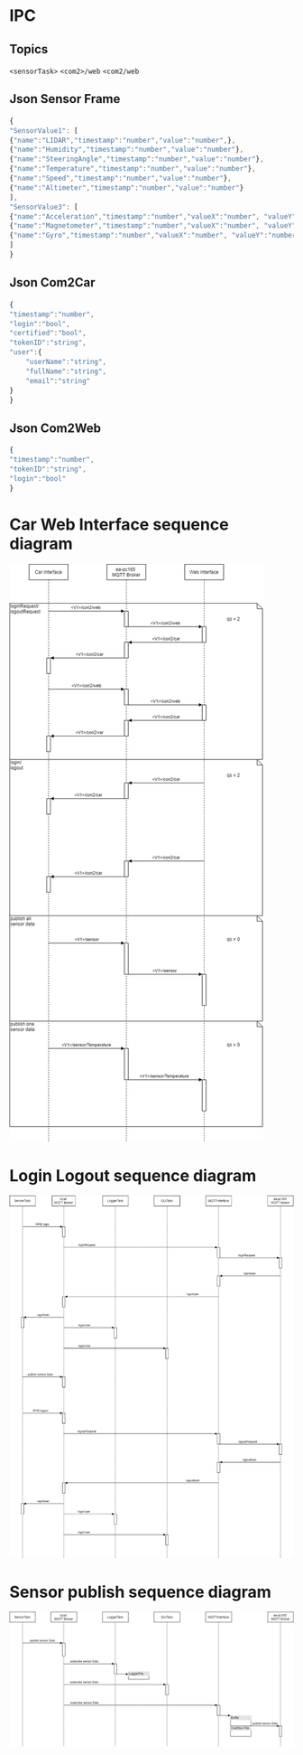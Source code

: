 # IPC
## Topics
``<sensorTask>``
``<com2>/web``
``<com2/web``


## Json Sensor Frame
```javascript
{
"SensorValue1": [
{"name":"LIDAR","timestamp":"number","value":"number",},
{"name":"Humidity","timestamp":"number","value":"number"},
{"name":"SteeringAngle","timestamp":"number","value":"number"},
{"name":"Temperature","timestamp":"number","value":"number"},
{"name":"Speed","timestamp":"number","value":"number"},
{"name":"Altimeter","timestamp":"number","value":"number"}
],
"SensorValue3": [
{"name":"Acceleration","timestamp":"number","valueX":"number", "valueY":"number", "valueZ":"number"},
{"name":"Magnetometer","timestamp":"number","valueX":"number", "valueY":"number", "valueZ":"number"},
{"name":"Gyro","timestamp":"number","valueX":"number", "valueY":"number", "valueZ":"number"}
]
}
```

## Json Com2Car
```javascript
{
"timestamp":"number",
"login":"bool",
"certified":"bool",
"tokenID":"string",
"user":{	
	"userName":"string",
	"fullName":"string",
	"email":"string"
}
}
```

## Json Com2Web
```javascript
{
"timestamp":"number",
"tokenID":"string",
"login":"bool"
}
```

# Car Web Interface sequence diagram
![GitHub Logo](/images/WebCarInterface.png)
# Login Logout sequence diagram
![GitHub Logo](/images/loginlogout.png)
# Sensor publish sequence diagram
![GitHub Logo](/images/SensorLoop.png)
